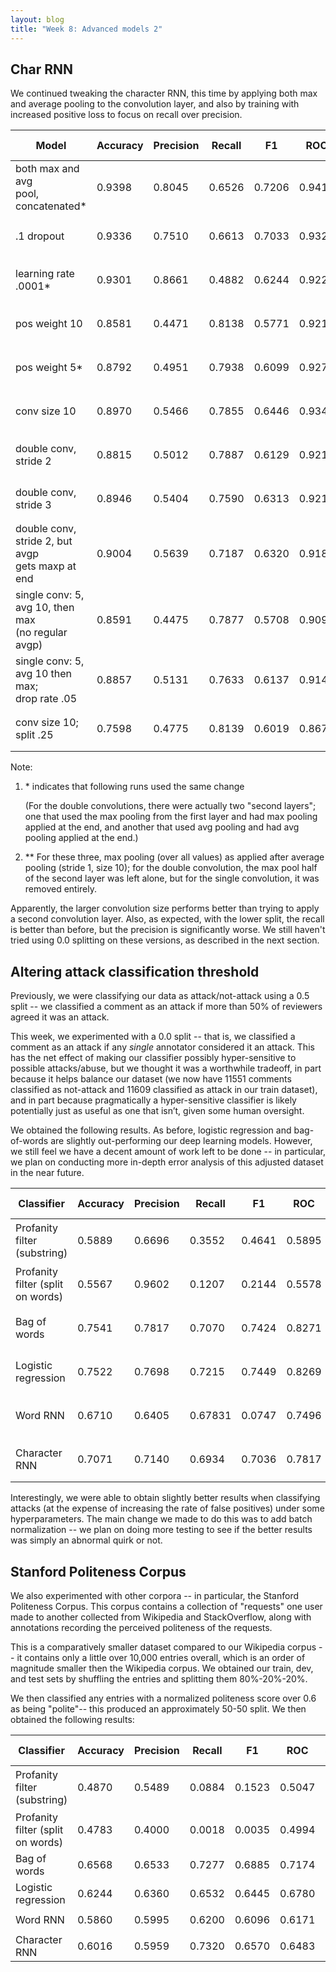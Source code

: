```yaml
---
layout: blog 
title: "Week 8: Advanced models 2"
---
```


## Char RNN

We continued tweaking the character RNN, this time by applying both
max and average pooling to the convolution layer, and also by training
with increased positive loss to focus on recall over precision.

| Model | Accuracy | Precision | Recall | F1 | ROC | Spearman | Confusion Matrix |
| ----- | -------- | --------- | ------ | -- | --- | -------- | ---------------- |
| both max and avg<br />pool, concatenated\* | 0.9398 | 0.8045 | 0.6526 | 0.7206 | 0.9413 | 0.6920 | `[19968   437]` <br> `[  957  1798]` |
| .1 dropout | 0.9336 | 0.7510 | 0.6613 | 0.7033 | 0.9325 | 0.6679 | `[19801   604]` <br> `[  933  1822]` |
| learning rate .0001\* | 0.9301 | 0.8661 | 0.4882 | 0.6244 | 0.9228 | 0.6187 | `[20197   208]` <br> `[ 1410  1345]` |
| pos weight 10 | 0.8581 | 0.4471 | 0.8138 |  0.5771 | 0.9211 | 0.5328 | `[17632  2773]` <br> `[  513  2242]` |
| pos weight 5\* | 0.8792 | 0.4951 | 0.7938 | 0.6099 | 0.9270 | 0.5641 | `[18175  2230]` <br> `[  568  2187]` |
| conv size 10 | 0.8970 | 0.5466 | 0.7855 | 0.6446 | 0.9344 | 0.5998 | `[18610  1795]` <br> `[  591  2164]` |
| double conv,<br />stride 2 | 0.8815 | 0.5012 | 0.7887 | 0.6129 | 0.9212 | 0.5666 | `[18242  2163]` <br> `[  582  2173]` |
| double conv,<br />stride 3 | 0.8946 | 0.5404 | 0.7590 | 0.6313 | 0.9211 | 0.5831 | `[18627  1778]` <br> `[  664  2091]` |
| double conv,<br />stride 2, but avgp<br />gets maxp at end | 0.9004 | 0.5639 | 0.7187 | 0.6320 | 0.9188 | 0.5810 | `[18874  1531]` <br> `[  775  1980]` |
| single conv: 5,<br />avg 10, then max<br />(no regular avgp) | 0.8591 | 0.4475 | 0.7877 | 0.5708 | 0.9099 | 0.5223 | `[17726  2679]` <br> `[  585  2170]` |
| single conv: 5,<br />avg 10 then max;<br />drop rate .05 | 0.8857 | 0.5131 | 0.7633 | 0.6137 | 0.9145 | 0.5645 | `[18409  1996]` <br> `[  652  2103]` |
| conv size 10;<br />split .25 | 0.7598 | 0.4775 | 0.8139 | 0.6019 | 0.8671 | 0.4786 | `[13390  4602]` <br> `[  962  4206]` |

Note: 

1. \* indicates that following runs used the same change

   (For the double convolutions, there were actually two "second layers"; one that used the max pooling from the first layer and had max pooling applied at the end, and another that used avg pooling and had avg pooling applied at the end.)
   
2. \*\* For these three, max pooling (over all values) as applied after average pooling (stride 1, size 10); for the double convolution, the max pool half of the second layer was left alone, but for the single convolution, it was removed entirely.

Apparently, the larger convolution size performs better than trying to apply a second convolution layer.
Also, as expected, with the lower split, the recall is better than before, but the precision is significantly worse. We still haven't tried using 0.0 splitting on these versions, as described in the next section.

## Altering attack classification threshold

Previously, we were classifying our data as attack/not-attack using a 0.5 split -- we
classified a comment as an attack if more than 50% of reviewers agreed it was an attack.

This week, we experimented with a 0.0 split -- that is, we classified a comment as an
attack if any *single* annotator considered it an attack. This has the net effect of
making our classifier possibly hyper-sensitive to possible attacks/abuse, but we
thought it was a worthwhile tradeoff, in part because it helps balance our dataset
(we now have 11551 comments classified as not-attack and 11609 classified as attack
in our train dataset), and in part because pragmatically a hyper-sensitive classifier
is likely potentially just as useful as one that isn’t, given some human oversight.

We obtained the following results. As before, logistic regression and bag-of-words are
slightly out-performing our deep learning models. However, we still feel we have a
decent amount of work left to be done -- in particular, we plan on conducting more
in-depth error analysis of this adjusted dataset in the near future.

<table>
  <thead>
    <tr>
      <th>Classifier</th>
      <th>Accuracy</th>
      <th>Precision</th>
      <th>Recall</th>
      <th>F1</th>
      <th>ROC</th>
      <th>Spearman</th>
      <th>Confusion Matrix</th>
    </tr>
  </thead>
  <tbody>
    <tr>
      <td>Profanity filter (substring)</td>
      <td>0.5889</td><td>0.6696</td><td>0.3552</td>
      <td>0.4641</td><td>0.5895</td><td>0.2027</td>
      <td><code>[9517 2034]</code><br /><code>[7486 4123]</code></td>
    </tr>
    <tr>
      <td>Profanity filter (split on words)</td>
      <td>0.5567</td><td>0.9602</td><td>0.1207</td>
      <td>0.2144</td><td>0.5578</td><td>0.2380</td>
      <td><code>[11493 &nbsp;&nbsp;58]</code><br /><code>[10208  1401]</code></td>
    </tr>
    <tr>
      <td>Bag of words</td>
      <td>0.7541</td><td>0.7817</td><td>0.7070</td>
      <td>0.7424</td><td>0.8271</td><td>0.5108</td>
      <td><code>[9259 2292]</code><br /><code>[3402 8207]</code></td>
    </tr>
    <tr>
      <td>Logistic regression</td>
      <td>0.7522</td><td>0.7698</td><td>0.7215</td>
      <td>0.7449</td><td>0.8269</td><td>0.5056</td>
      <td><code>[9046 2505]</code><br /><code>[3233 8376]</code></td>
    </tr>
    <tr>
      <td>Word RNN</td>
      <td>0.6710</td><td>0.6405</td><td>0.67831</td>
      <td>0.0747</td><td>0.7496</td><td>0.3504</td>
      <td><code>[6449 5102]</code><br /><code>[2518 9091]</code></td>
    </tr>
    <tr>
      <td>Character RNN</td>
      <td>0.7071</td><td>0.7140</td><td>0.6934</td>
      <td>0.7036</td><td>0.7817</td><td>0.4145</td>
      <td><code>[8327 3224]</code><br /><code>[3559 8050]</code></td>
    </tr>
  </tbody>
</table>

Interestingly, we were able to obtain slightly better results when classifying attacks
(at the expense of increasing the rate of false positives) under some hyperparameters.
The main change we made to do this was to add batch normalization -- we plan on doing
more testing to see if the better results was simply an abnormal quirk or not.

## Stanford Politeness Corpus

We also experimented with other corpora -- in particular, the Stanford
Politeness Corpus. This corpus contains a collection of "requests" one
user made to another collected from Wikipedia and StackOverflow, along
with annotations recording the perceived politeness of the requests.

This is a comparatively smaller dataset compared to our Wikipedia corpus
-- it contains only a little over 10,000 entries overall, which is an
order of magnitude smaller then the Wikipedia corpus. We obtained our
train, dev, and test sets by shuffling the entries and splitting them
80%-20%-20%.

We then classified any entries with a normalized politeness score over
0.6 as being "polite"-- this produced an approximately 50-50 split.
We then obtained the following results:

<table>
  <thead>
    <tr>
      <th>Classifier</th>
      <th>Accuracy</th>
      <th>Precision</th>
      <th>Recall</th>
      <th>F1</th>
      <th>ROC</th>
      <th>Spearman</th>
      <th>Confusion Matrix</th>
    </tr>
  </thead>
  <tbody>
    <tr>
      <td>Profanity filter (substring)</td>
      <td>0.4870</td><td>0.5489</td><td>0.0884</td>
      <td>0.1523</td><td>0.5047</td><td>0.0168</td>
      <td><code>[ 966   83]</code><br /><code>[1041  101]</code></td>
    </tr>
    <tr>
      <td>Profanity filter (split on words)</td>
      <td>0.4783</td><td>0.4000</td><td>0.0018</td>
      <td>0.0035</td><td>0.4994</td><td>-0.0116</td>
      <td><code>[1046  3]</code><br /><code>[1140  2]</code></td>
    </tr>
    <tr>
      <td>Bag of words</td>
      <td>0.6568</td><td>0.6533</td><td>0.7277</td>
      <td>0.6885</td><td>0.7174</td><td>0.3111</td>
      <td><code>[608 441]</code><br /><code>[311 831]</code></td>
    </tr>
    <tr>
      <td>Logistic regression</td>
      <td>0.6244</td><td>0.6360</td><td>0.6532</td>
      <td>0.6445</td><td>0.6780</td><td>0.2466</td>
      <td><code>[622 427]</code><br /><code>[396 746]</code></td>
    </tr>
    <tr>
      <td>Word RNN</td>
      <td>0.5860</td><td>0.5995</td><td>0.6200</td>
      <td>0.6096</td><td>0.6171</td><td>0.1694</td>
      <td><code>[576 473]</code><br /><code>[434 708]</code></td>
    </tr>
    <tr>
      <td>Character RNN</td>
      <td>0.6016</td><td>0.5959</td><td>0.7320</td>
      <td>0.6570</td><td>0.6483</td><td>0.1994</td>
      <td><code>[482 567]</code><br /><code>[306 836]</code></td>
    </tr>
  </tbody>
</table>
